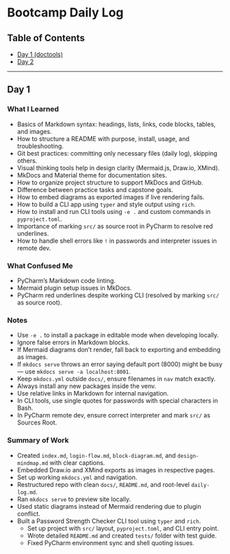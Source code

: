 # Bootcamp Daily Log

## Table of Contents

* [Day 1 (doctools)](#day-1)
* [Day 2](#day-2)

---

## Day 1

### What I Learned

* Basics of Markdown syntax: headings, lists, links, code blocks, tables, and images.
* How to structure a README with purpose, install, usage, and troubleshooting.
* Git best practices: committing only necessary files (daily log), skipping others.
* Visual thinking tools help in design clarity (Mermaid.js, Draw.io, XMind).
* MkDocs and Material theme for documentation sites.
* How to organize project structure to support MkDocs and GitHub.
* Difference between practice tasks and capstone goals.
* How to embed diagrams as exported images if live rendering fails.
* How to build a CLI app using `typer` and style output using `rich`.
* How to install and run CLI tools using `-e .` and custom commands in `pyproject.toml`.
* Importance of marking `src/` as source root in PyCharm to resolve red underlines.
* How to handle shell errors like `!` in passwords and interpreter issues in remote dev.

### What Confused Me

* PyCharm’s Markdown code linting.
* Mermaid plugin setup issues in MkDocs.
* PyCharm red underlines despite working CLI (resolved by marking `src/` as source root).

### Notes

* Use `-e .` to install a package in editable mode when developing locally.
* Ignore false errors in Markdown blocks.
* If Mermaid diagrams don’t render, fall back to exporting and embedding as images.
* If `mkdocs serve` throws an error saying default port (8000) might be busy — use `mkdocs serve -a localhost:8001`.
* Keep `mkdocs.yml` outside `docs/`, ensure filenames in `nav` match exactly.
* Always install any new packages inside the venv.
* Use relative links in Markdown for internal navigation.
* In CLI tools, use single quotes for passwords with special characters in Bash.
* In PyCharm remote dev, ensure correct interpreter and mark `src/` as Sources Root.

### Summary of Work

* Created `index.md`, `login-flow.md`, `block-diagram.md`, and `design-mindmap.md` with clear captions.
* Embedded Draw.io and XMind exports as images in respective pages.
* Set up working `mkdocs.yml` and navigation.
* Restructured repo with clean `docs/`, `README.md`, and root-level `daily-log.md`.
* Ran `mkdocs serve` to preview site locally.
* Used static diagrams instead of Mermaid rendering due to plugin conflict.
* Built a Password Strength Checker CLI tool using `typer` and `rich`.
  * Set up project with `src/` layout, `pyproject.toml`, and CLI entry point.
  * Wrote detailed `README.md` and created `tests/` folder with test guide.
  * Fixed PyCharm environment sync and shell quoting issues.
